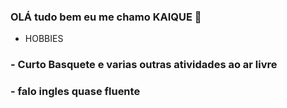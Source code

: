 ### OLÁ tudo bem eu me chamo KAIQUE 👋
- HOBBIES 
### - Curto Basquete e varias outras atividades ao ar livre
### - falo ingles quase fluente

<!--
**Kahick/Kahick** is a ✨ _special_ ✨ repository because its `README.md` (this file) appears on your GitHub profile.

Here are some ideas to get you started:

- 🔭 I’m currently working on ...
- 🌱 I’m currently learning ...
- 👯 I’m looking to collaborate on ...
- 🤔 I’m looking for help with ...
- 💬 Ask me about ...
- 📫 How to reach me: ...
- 😄 Pronouns: ...
- ⚡ Fun fact: ...
-->
